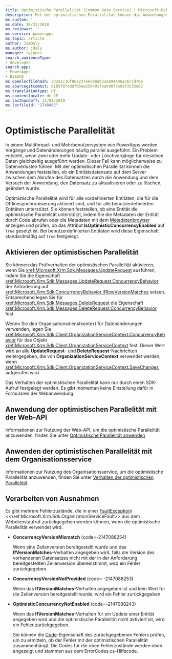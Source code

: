 ```yaml
---
title: Optimistische Parallelität (Common Data Service) | Microsoft-Dokumentation
description: Mit der optimistischen Parallelität können die Anwendungen feststellen, ob ein Entitätsdatensatz auf dem Server zwischen dem Abrufen des Datensatzes durch die Anwendung und dem Versuch der Anwendung, den Datensatz zu aktualisieren oder zu löschen, geändert wurde.
ms.custom: ''
ms.date: 10/31/2018
ms.reviewer: ''
ms.service: powerapps
ms.topic: article
author: JimDaly
ms.author: jdaly
manager: ryjones
search.audienceType:
- developer
search.app:
- PowerApps
- D365CE
ms.openlocfilehash: 3d2a1c36f86a23766d88ab22a894a06a36c1d76e
ms.sourcegitcommit: 8185f87dddf05ee256491feab9873e9143535e02
ms.translationtype: HT
ms.contentlocale: de-DE
ms.lasthandoff: 11/01/2019
ms.locfileid: "2748403"
---
```

# <a name="optimistic-concurrency"></a>Optimistische Parallelität

In einem Multithread- und Mehrbenutzersystem wie PowerApps werden Vorgänge und Datenänderungen häufig parallel ausgeführt. Ein Problem entsteht, wenn zwei oder mehr Update- oder Löschvorgänge für dieselben Daten gleichzeitig ausgeführt werden. Dieser Fall kann möglicherweise zu Datenverlusten führen. Mit der optimistischen Parallelität können die Anwendungen feststellen, ob ein Entitätsdatensatz auf dem Server zwischen dem Abrufen des Datensatzes durch die Anwendung und dem Versuch der Anwendung, den Datensatz zu aktualisieren oder zu löschen, geändert wurde.  
  
 Optimistische Parallelität wird für alle vordefinierten Entitäten, die für die Offlinesynchronisierung aktiviert sind, und für alle benutzerdefinierten Entitäten unterstützt. Sie können feststellen, ob eine Entität die optimistische Parallelität unterstützt, indem Sie die Metadaten der Entität durch Code abrufen oder die Metadaten mit dem [Metadatenbrowser](browse-your-metadata.md) anzeigen und prüfen, ob das Attribut **IsOptimisticConcurrencyEnabled** auf `true` gesetzt ist. Bei benutzerdefinierten Entitäten wird diese Eigenschaft standardmäßig auf `true` festgelegt.  
  
<a name="bkmk_enable"></a>   
## <a name="enable-optimistic-concurrency"></a>Aktivieren der optimistischen Parallelität  
 Sie können das Prüfverhalten der optimistischen Parallelität aktivieren, wenn Sie  <xref:Microsoft.Xrm.Sdk.Messages.UpdateRequest> ausführen, indem Sie die Eigenschaft <xref:Microsoft.Xrm.Sdk.Messages.UpdateRequest.ConcurrencyBehavior> der Anforderung auf <xref:Microsoft.Xrm.Sdk.ConcurrencyBehavior.IfRowVersionMatches> setzen. Entsprechend legen Sie für <xref:Microsoft.Xrm.Sdk.Messages.DeleteRequest> die Eigenschaft <xref:Microsoft.Xrm.Sdk.Messages.DeleteRequest.ConcurrencyBehavior> fest.  
  
 Wennn Sie den Organisationsdienstkontext für Datenänderungen verwenden, legen Sie <xref:Microsoft.Xrm.Sdk.Client.OrganizationServiceContext.ConcurrencyBehavior> für das Objekt <xref:Microsoft.Xrm.Sdk.Client.OrganizationServiceContext> fest. Dieser Wert wird an alle **UpdateRequest**- und **DeleteRequest**-Nachrichten weitergegeben, die von **OrganizationServiceContext** verwendet werden, wenn <xref:Microsoft.Xrm.Sdk.Client.OrganizationServiceContext.SaveChanges> aufgerufen wird.  
  
 Das Verhalten der optimistischen Parallelität kann nur durch einen SDK-Aufruf festgelegt werden. Es gibt momentan keine Einstellung dafür in Formularen der Webanwendung.  
  
## <a name="apply-optimistic-concurrency-using-web-api"></a>Anwendung der optimistischen Parallelität mit der Web-API

Informationen zur Nutzung der Web-API, um die optimistische Parallelität anzuwenden, finden Sie unter [Optimistische Parallelität anwenden](webapi/perform-conditional-operations-using-web-api.md##apply-optimistic-concurrency)


## <a name="apply-optimistic-concurrency-using-organization-service"></a>Anwenden der optimistischen Parallelität mit dem Organisationsservice

Informationen zur Nutzung des Organisationsservice, um die optimistische Parallelität anzuwenden, finden Sie unter [Verhalten der optimistischen Parallelität](org-service/entity-operations-update-delete.md##optimistic-concurrency-behavior)
  
<a name="bkmk_handle"></a>   
## <a name="handle-exceptions"></a>Verarbeiten von Ausnahmen  
 Es gibt mehrere Fehlerzustände, die in einer [FaultException](https://msdn.microsoft.com/library/ms576199\(v=vs.110\).aspx)\<<xref:Microsoft.Xrm.Sdk.OrganizationServiceFault>> aus dem Webdienstaufruf zurückgegeben werden können, wenn die optimistische Parallelität verwendet wird.  
  
- **ConcurrencyVersionMismatch** (code=-2147088254)  
  
     Wenn eine Zeilenversion bereitgestellt wurde und das **IfVersionMatches**-Verhalten angegeben wird, falls die Version des vorhandenen Datensatzes nicht mit der in der Anforderung bereitgestellten Zeilenversion übereinstimmt, wird ein Fehler zurückgegeben.  
  
- **ConcurrencyVersionNotProvided** (code= -2147088253)  
  
     Wenn das **IfVersionMatches**-Verhalten angegeben ist und kein Wert für die Zeilenversion bereitgestellt wurde, wird ein Fehler zurückgegeben.  
  
- **OptimisticConcurrencyNotEnabled** (code=-2147088243)  
  
     Wenn das **IfVersionMatches**-Verhalten für ein Update einer Entität angegeben wird und die optimistische Parallelität nicht aktiviert ist, wird ein Fehler zurückgegeben.  
  
  Sie können die [Code](https://msdn.microsoft.com/library/system.servicemodel.faultexception.code\(v=vs.110\).aspx)-Eigenschaft des zurückgegebenen Fehlers prüfen, um zu ermitteln, ob der Fehler mit der optimistischen Parallelität zusammenhängt. Die Codes für die oben Fehlerzustände werden oben angezeigt und stammen aus dem ErrorCodes.cs-Hilfscode.  
  
